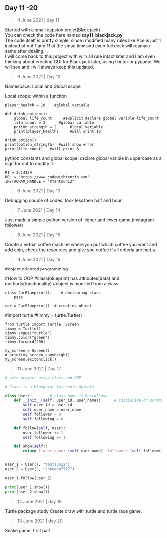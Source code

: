 ## Day 11 -20

> 4 June 2021 | day 11

Started with a small capston projet(Black jack)<br>
You can check the code here named **day11_blackjack.py**<br>
The code itself is pretty simple, since i modified many rules like Ace is just 1 instead of not 1 and 11 at the smae time and even full deck will reamain same after dealing.<br>
I will come back to this project with with all rule intact later and I am even thinking about creating GUI for Black jack later, using tkinter or pygame. We will see and i will always keep this updated.<br>

> 6 June 2021 | Day 12

Namespace: Local and Global scope

Local scope: within a funciton
```
player_health = 10    #global variable

def drink_potion():
    global life_count     #explicit declare global varible life_count
    life_count = 3      #global cariable																			
    potion_strength = 2      #local variable
    print(player_health)     #will print 10

drink_potion()
print(potion_stringth)  #will show error
print(life_count)	#will print 3
```

python constants and global scope: declare global varible in uppercase as a sign for not to modify it.
```
PI = 3.14159
URL = "https://www.codewithtenzin.com"
INSTAGRAM_HANDLE = "@tentsun12"
``` 

> 6 June 2021 | Day 13 

Debugging couple of codes, took less then half and hour

> 7 June 2021 | Day 14

Just made a simple python version of higher and lower game (instagram follower)

> 8 June 2021 | Day 15

Create a virtual coffee machine where you put which coffee you want and add coin, check the resources and give you coffee if all criteria are met.a

> 9 June 2021 | Day 16

#object oriented programming

#How to OOP
#class(blueprint) has attributes(data) and  methods(functionality)
#object is modeled from a class

```
class CarBlueprint():    # declearing class
	pass

car = CarBlueprint()  # creating object
```

#import turtle
#timmy = turtle.Turtle()
```
from turtle import Turtle, Screen
timmy = Turtle()
timmy.shape("turtle")
timmy.color("green")
timmy.forward(200)

my_screen = Screen()
# print(my_screen.canvheight)
my_screen.exitonclick()
```
> 11 June 2021 | Day 17

```python
# quiz project using class and OOP

# Class is a blueprint to create objects

class User:			# class name is PascalCase
	def __init__(self, user_id, user_name): 	 # initialize or consturctor, special function 
	    self.user_id = user_id
	    self.user_name = user_name
	    self.follower = 0
	    self.following = 0

	def follow(self, user):
		user.follower += 1
		self.following += 1 

	def show(self):
		return f'user name: {self.user_name}, follower: {self.follower}, following: {self.following}'


user_1 = User(1, "tentsun12")
user_2 = User(2, "choedon7777")

user_1.follow(user_2)

print(user_1.show())
print(user_2.show())
```

> 12 June 2021 | day 19

Turtle package study
Create draw with turtle and turtle race game.

> 13 June 2021 | day 20

Snake game, first part

